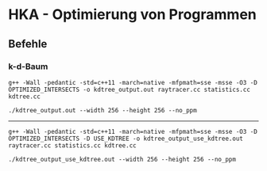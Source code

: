 # HKA - Optimierung von Programmen

## Befehle

### k-d-Baum

`g++ -Wall -pedantic -std=c++11 -march=native -mfpmath=sse -msse -O3 -D OPTIMIZED_INTERSECTS -o kdtree_output.out raytracer.cc statistics.cc kdtree.cc`

`./kdtree_output.out --width 256 --height 256 --no_ppm`

---

`g++ -Wall -pedantic -std=c++11 -march=native -mfpmath=sse -msse -O3 -D OPTIMIZED_INTERSECTS -D USE_KDTREE -o kdtree_output_use_kdtree.out raytracer.cc statistics.cc kdtree.cc`

`./kdtree_output_use_kdtree.out --width 256 --height 256 --no_ppm`
